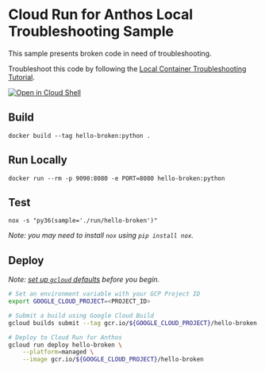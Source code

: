 # Cloud Run for Anthos Local Troubleshooting Sample

This sample presents broken code in need of troubleshooting.

Troubleshoot this code by following the [Local Container Troubleshooting Tutorial](http://cloud.google.com/anthos/run/docs/tutorials/local-troubleshooting).

[![Open in Cloud Shell][shell_img]][shell_link]

[shell_img]: http://gstatic.com/cloudssh/images/open-btn.png
[shell_link]: https://console.cloud.google.com/cloudshell/open?git_repo=https://github.com/GoogleCloudPlatform/python-docs-samples&page=editor&open_in_editor=anthos/run/hello-broken/README.md

## Build

```
docker build --tag hello-broken:python .
```

## Run Locally

```
docker run --rm -p 9090:8080 -e PORT=8080 hello-broken:python
```

## Test

```
nox -s "py36(sample='./run/hello-broken')"
```

_Note: you may need to install `nox` using `pip install nox`._

## Deploy

_Note: [set up `gcloud` defaults](https://cloud.google.com/anthos/run/docs/setup#configuring_default_settings_for_gcloud) before you begin._

```sh
# Set an environment variable with your GCP Project ID
export GOOGLE_CLOUD_PROJECT=<PROJECT_ID>

# Submit a build using Google Cloud Build
gcloud builds submit --tag gcr.io/${GOOGLE_CLOUD_PROJECT}/hello-broken

# Deploy to Cloud Run for Anthos
gcloud run deploy hello-broken \
    --platform=managed \
    --image gcr.io/${GOOGLE_CLOUD_PROJECT}/hello-broken 
```

